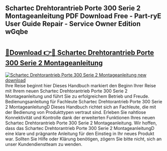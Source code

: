 ## Schartec Drehtorantrieb Porte 300 Serie 2 Montageanleitung PDF Download Free - Part-ryE User Guide Repair - Service Owner Edition wGqbe

# <h2><a href="http://df8lepe.blite.top/?on=Schartec+Drehtorantrieb+Porte+300+Serie+2+Montageanleitung">🔗Download 👉🔴 Schartec Drehtorantrieb Porte 300 Serie 2 Montageanleitung</a></h2>

[![Schartec Drehtorantrieb Porte 300 Serie 2 Montageanleitung new download](https://i.imgur.com/lujVjoI.png)](http://df8lepe.blite.top/?on=Schartec+Drehtorantrieb+Porte+300+Serie+2+Montageanleitung)
Ihre Reise beginnt hier Dieses Handbuch markiert den Beginn Ihrer Reise mit Ihrem neuen Schartec Drehtorantrieb Porte 300 Serie 2 Montageanleitung und führt Sie zu erfolgreichem Betrieb und Freude. Bedienungsanleitung für Fachleute Schartec Drehtorantrieb Porte 300 Serie 2 MontageanleitungD Dieses Handbuch richtet sich an Fachleute, die mit der Bedienung von Produkttypen vertraut sind. Erleben Sie nahtlose Konnektivität und Kontrolle dank der erweiterten Funktionen Ihres neuen Schartec Drehtorantrieb Porte 300 Serie 2 Montageanleitung. Wir hoffen, dass das Schartec Drehtorantrieb Porte 300 Serie 2 MontageanleitungD eine klare und prägnante Anleitung für den Einstieg in Ihr neues Produkt war. Sollten Sie Hilfe oder Klärung benötigen, zögern Sie bitte nicht, sich an unser Kundendienstteam zu wenden.
